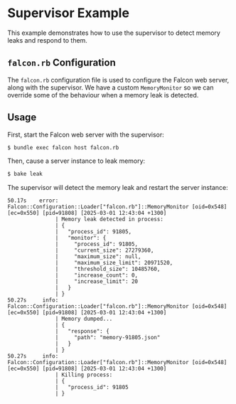 # Supervisor Example

This example demonstrates how to use the supervisor to detect memory leaks and respond to them.

## `falcon.rb` Configuration

The `falcon.rb` configuration file is used to configure the Falcon web server, along with the supervisor. We have a custom `MemoryMonitor` so we can override some of the behaviour when a memory leak is detected.

## Usage

First, start the Falcon web server with the supervisor:

```bash
$ bundle exec falcon host falcon.rb
```

Then, cause a server instance to leak memory:

```bash
$ bake leak
```

The supervisor will detect the memory leak and restart the server instance:

```
50.17s    error: Falcon::Configuration::Loader["falcon.rb"]::MemoryMonitor [oid=0x548] [ec=0x550] [pid=91808] [2025-03-01 12:43:04 +1300]
               | Memory leak detected in process:
               | {
               |   "process_id": 91805,
               |   "monitor": {
               |     "process_id": 91805,
               |     "current_size": 27279360,
               |     "maximum_size": null,
               |     "maximum_size_limit": 20971520,
               |     "threshold_size": 10485760,
               |     "increase_count": 0,
               |     "increase_limit": 20
               |   }
               | }
50.27s     info: Falcon::Configuration::Loader["falcon.rb"]::MemoryMonitor [oid=0x548] [ec=0x550] [pid=91808] [2025-03-01 12:43:04 +1300]
               | Memory dumped...
               | {
               |   "response": {
               |     "path": "memory-91805.json"
               |   }
               | }
50.27s     info: Falcon::Configuration::Loader["falcon.rb"]::MemoryMonitor [oid=0x548] [ec=0x550] [pid=91808] [2025-03-01 12:43:04 +1300]
               | Killing process:
               | {
               |   "process_id": 91805
               | }
```
